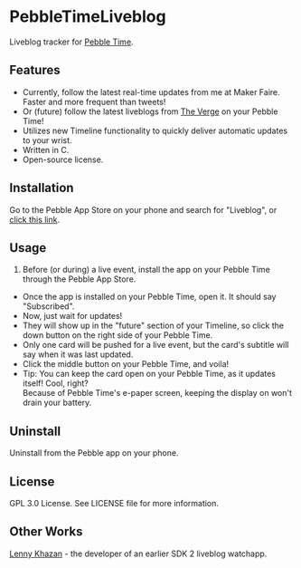 # PebbleTimeLiveblog
Liveblog tracker for [Pebble Time](http://getpebble.com).  

## Features
- Currently, follow the latest real-time updates from me at Maker Faire. Faster and more frequent than tweets!
- Or (future) follow the latest liveblogs from [The Verge](http://theverge.com) on your Pebble Time!
- Utilizes new Timeline functionality to quickly deliver automatic updates to your wrist.
- Written in C.
- Open-source license.

## Installation
Go to the Pebble App Store on your phone and search for "Liveblog", or [click this link](https://apps.getpebble.com/applications/554ec47cecdc00f8140000c6).

## Usage
1. Before (or during) a live event, install the app on your Pebble Time through the Pebble App Store.
- Once the app is installed on your Pebble Time, open it. It should say "Subscribed".
- Now, just wait for updates!
- They will show up in the "future" section of your Timeline,
so click the down button on the right side of your Pebble Time.
- Only one card will be pushed for a live event, but the card's subtitle will say when it was last updated.
- Click the middle button on your Pebble Time, and voila!  
- Tip: You can keep the card open on your Pebble Time, as it updates itself! Cool, right?  
Because of Pebble Time's e-paper screen, keeping the display on won't drain your battery.

## Uninstall
Uninstall from the Pebble app on your phone.

## License
GPL 3.0 License. See LICENSE file for more information.

## Other Works
[Lenny Khazan](https://github.com/LK/PebbleLiveblog) - the developer of an earlier SDK 2 liveblog watchapp.

